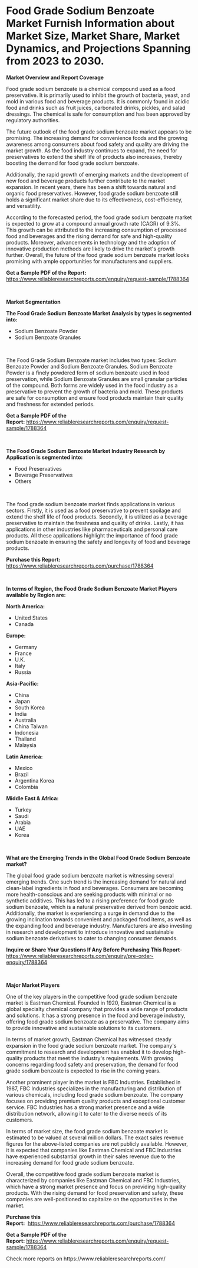 <p><h1>Food Grade Sodium Benzoate Market Furnish Information about Market Size, Market Share, Market Dynamics, and Projections Spanning from 2023 to 2030.</h1></p><p><strong>Market Overview and Report Coverage</strong></p>
<p><p>Food grade sodium benzoate is a chemical compound used as a food preservative. It is primarily used to inhibit the growth of bacteria, yeast, and mold in various food and beverage products. It is commonly found in acidic food and drinks such as fruit juices, carbonated drinks, pickles, and salad dressings. The chemical is safe for consumption and has been approved by regulatory authorities.</p><p>The future outlook of the food grade sodium benzoate market appears to be promising. The increasing demand for convenience foods and the growing awareness among consumers about food safety and quality are driving the market growth. As the food industry continues to expand, the need for preservatives to extend the shelf life of products also increases, thereby boosting the demand for food grade sodium benzoate.</p><p>Additionally, the rapid growth of emerging markets and the development of new food and beverage products further contribute to the market expansion. In recent years, there has been a shift towards natural and organic food preservatives. However, food grade sodium benzoate still holds a significant market share due to its effectiveness, cost-efficiency, and versatility.</p><p>According to the forecasted period, the food grade sodium benzoate market is expected to grow at a compound annual growth rate (CAGR) of 9.3%. This growth can be attributed to the increasing consumption of processed food and beverages and the rising demand for safe and high-quality products. Moreover, advancements in technology and the adoption of innovative production methods are likely to drive the market's growth further. Overall, the future of the food grade sodium benzoate market looks promising with ample opportunities for manufacturers and suppliers.</p></p>
<p><strong>Get a Sample PDF of the Report:</strong> <a href="https://www.reliableresearchreports.com/enquiry/request-sample/1788364">https://www.reliableresearchreports.com/enquiry/request-sample/1788364</a></p>
<p>&nbsp;</p>
<p><strong>Market Segmentation</strong></p>
<p><strong>The Food Grade Sodium Benzoate Market Analysis by types is segmented into:</strong></p>
<p><ul><li>Sodium Benzoate Powder</li><li>Sodium Benzoate Granules</li></ul></p>
<p>&nbsp;</p>
<p><p>The Food Grade Sodium Benzoate market includes two types: Sodium Benzoate Powder and Sodium Benzoate Granules. Sodium Benzoate Powder is a finely powdered form of sodium benzoate used in food preservation, while Sodium Benzoate Granules are small granular particles of the compound. Both forms are widely used in the food industry as a preservative to prevent the growth of bacteria and mold. These products are safe for consumption and ensure food products maintain their quality and freshness for extended periods.</p></p>
<p><strong>Get a Sample PDF of the Report:</strong>&nbsp;<a href="https://www.reliableresearchreports.com/enquiry/request-sample/1788364">https://www.reliableresearchreports.com/enquiry/request-sample/1788364</a></p>
<p>&nbsp;</p>
<p><strong>The Food Grade Sodium Benzoate Market Industry Research by Application is segmented into:</strong></p>
<p><ul><li>Food Preservatives</li><li>Beverage Preservatives</li><li>Others</li></ul></p>
<p>&nbsp;</p>
<p><p>The food grade sodium benzoate market finds applications in various sectors. Firstly, it is used as a food preservative to prevent spoilage and extend the shelf life of food products. Secondly, it is utilized as a beverage preservative to maintain the freshness and quality of drinks. Lastly, it has applications in other industries like pharmaceuticals and personal care products. All these applications highlight the importance of food grade sodium benzoate in ensuring the safety and longevity of food and beverage products.</p></p>
<p><strong>Purchase this Report:</strong>&nbsp; <a href="https://www.reliableresearchreports.com/purchase/1788364">https://www.reliableresearchreports.com/purchase/1788364</a></p>
<p>&nbsp;</p>
<p><strong>In terms of Region, the Food Grade Sodium Benzoate Market Players available by Region are:</strong></p>
<p>
    <p> <strong> North America: </strong>
        <ul>
            <li>United States</li>
            <li>Canada</li>
        </ul>
        </p> 
    <p> <strong> Europe: </strong>
        <ul>
            <li>Germany</li>
            <li>France</li>
            <li>U.K.</li>
            <li>Italy</li>
            <li>Russia</li>
        </ul>
        </p> 
    <p> <strong> Asia-Pacific: </strong>
        <ul>
            <li>China</li>
            <li>Japan</li>
            <li>South Korea</li>
            <li>India</li>
            <li>Australia</li>
            <li>China Taiwan</li>
            <li>Indonesia</li>
            <li>Thailand</li>
            <li>Malaysia</li>
        </ul>
        </p> 
    <p> <strong> Latin America: </strong>
        <ul>
            <li>Mexico</li>
            <li>Brazil</li>
            <li>Argentina Korea</li>
            <li>Colombia</li>
        </ul>
        </p> 
    <p> <strong> Middle East & Africa: </strong>
        <ul>
            <li>Turkey</li>
            <li>Saudi</li>
            <li>Arabia</li>
            <li>UAE</li>
            <li>Korea</li>
        </ul>
    </p>
    </p>
<p>&nbsp;</p>
<p><strong>What are the Emerging Trends in the Global Food Grade Sodium Benzoate market?</strong></p>
<p><p>The global food grade sodium benzoate market is witnessing several emerging trends. One such trend is the increasing demand for natural and clean-label ingredients in food and beverages. Consumers are becoming more health-conscious and are seeking products with minimal or no synthetic additives. This has led to a rising preference for food grade sodium benzoate, which is a natural preservative derived from benzoic acid. Additionally, the market is experiencing a surge in demand due to the growing inclination towards convenient and packaged food items, as well as the expanding food and beverage industry. Manufacturers are also investing in research and development to introduce innovative and sustainable sodium benzoate derivatives to cater to changing consumer demands.</p></p>
<p><strong>Inquire or Share Your Questions If Any Before Purchasing This Report</strong>- <a href="https://www.reliableresearchreports.com/enquiry/pre-order-enquiry/1788364">https://www.reliableresearchreports.com/enquiry/pre-order-enquiry/1788364</a></p>
<p>&nbsp;</p>
<p><strong>Major Market Players</strong></p>
<p><p>One of the key players in the competitive food grade sodium benzoate market is Eastman Chemical. Founded in 1920, Eastman Chemical is a global specialty chemical company that provides a wide range of products and solutions. It has a strong presence in the food and beverage industry, offering food grade sodium benzoate as a preservative. The company aims to provide innovative and sustainable solutions to its customers.</p><p>In terms of market growth, Eastman Chemical has witnessed steady expansion in the food grade sodium benzoate market. The company's commitment to research and development has enabled it to develop high-quality products that meet the industry's requirements. With growing concerns regarding food safety and preservation, the demand for food grade sodium benzoate is expected to rise in the coming years.</p><p>Another prominent player in the market is FBC Industries. Established in 1987, FBC Industries specializes in the manufacturing and distribution of various chemicals, including food grade sodium benzoate. The company focuses on providing premium quality products and exceptional customer service. FBC Industries has a strong market presence and a wide distribution network, allowing it to cater to the diverse needs of its customers.</p><p>In terms of market size, the food grade sodium benzoate market is estimated to be valued at several million dollars. The exact sales revenue figures for the above-listed companies are not publicly available. However, it is expected that companies like Eastman Chemical and FBC Industries have experienced substantial growth in their sales revenue due to the increasing demand for food grade sodium benzoate.</p><p>Overall, the competitive food grade sodium benzoate market is characterized by companies like Eastman Chemical and FBC Industries, which have a strong market presence and focus on providing high-quality products. With the rising demand for food preservation and safety, these companies are well-positioned to capitalize on the opportunities in the market.</p></p>
<p><strong>Purchase this Report:</strong>&nbsp;&nbsp;<a href="https://www.reliableresearchreports.com/purchase/1788364">https://www.reliableresearchreports.com/purchase/1788364</a></p>
<p></p>
<p><strong>Get a Sample PDF of the Report:</strong>&nbsp;<a href="https://www.reliableresearchreports.com/enquiry/request-sample/1788364">https://www.reliableresearchreports.com/enquiry/request-sample/1788364</a></p>
<p>Check more reports on https://www.reliableresearchreports.com/</p>